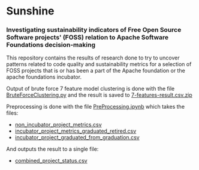 # Sunshine
### Investigating sustainability indicators of Free Open Source Software projects' (FOSS) relation to Apache Software Foundations decision-making 

This repository contains the results of research done to try to uncover patterns related to code quality and sustainability metrics for a selection of FOSS projects that is or has been a part of the Apache foundation or the apache foundations incubator.  

Output of brute force 7 feature model clustering is done with the file [BruteForceClustering.py](BruteForceClustering.py) and the result is saved to [7-features-result.csv.zip](7-features-result.csv.zip)

Preprocessing is done with the file [PreProcessing.ipynb](PreProcessing.ipynb) which takes the files:
- [non_incubator_project_metrics.csv](non_incubator_project_metrics.csv)
- [incubator_project_metrics_graduated_retired.csv](incubator_project_metrics_graduated_retired.csv)
- [incubator_project_graduated_from_graduation.csv](incubator_project_graduated_from_graduation.csv) 

And outputs the result to a single file:
- [combined_project_status.csv](combined_project_status.csv)